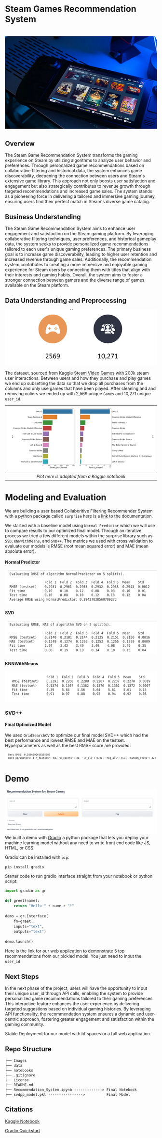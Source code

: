 
# Steam Games Recommendation System


# ![Alt text](Images/Steam_Game.PNG)


## Overview

The Steam Game Recommendation System transforms the gaming experience on Steam by utilizing algorithms to analyze user behavior and preferences. Through personalized game recommendations based on collaborative filtering and historical data, the system enhances game discoverability, deepening the connection between users and Steam's extensive game library. This approach not only boosts user satisfaction and engagement but also strategically contributes to revenue growth through targeted recommendations and increased game sales. The system stands as a pioneering force in delivering a tailored and immersive gaming journey, ensuring users find their perfect match in Steam's diverse game catalog.


## Business Understanding

The Steam Game Recommendation System aims to enhance user engagement and satisfaction on the Steam gaming platform. By leveraging collaborative filtering techniques, user preferences, and historical gameplay data, the system seeks to provide personalized game recommendations tailored to each user's unique gaming preferences. The primary business goal is to increase game discoverability, leading to higher user retention and increased revenue through game sales. Additionally, the recommendation system contributes to creating a more immersive and enjoyable gaming experience for Steam users by connecting them with titles that align with their interests and gaming habits. Overall, the system aims to foster a stronger connection between gamers and the diverse range of games available on the Steam platform.

## Data Understanding and Preprocessing
![Alt text](Images/Data_points.PNG)

The dataset, sourced from Kaggle [Steam Video Games](https://www.kaggle.com/datasets/tamber/steam-video-games/data) with 200k steam user interactions. Between users and how they purchase and play games we end up subsetting the data so that we drop all purchases from the columns and only use games that have been played. After cleaning and and removing ouliers we ended up with 2,569 unique `Games` and 10,271 unique `user_id`.





| ![Hours played](Images/EDA.PNG) |
| :--: |
| *Plot here is adopted from a Kaggle notebook* 

# Modeling and Evaluation
We are building a user based Collaboritive Filtering Recommender System with a python package called `surprise` here is a [link](https://surprise.readthedocs.io/en/stable/) to the documentation. 

We started with a baseline model using `Normal Predictor` which we will use to compare results to our optimized final model. Through an iterative process we tried a few different models within the surprise library such as `SVD`, `KNNWithMeans`, and `SVD++`. The metrics we used with cross validation to evaluate our models is RMSE (root mean squared error) and MAE (mean absolute error).



#### Normal Predictor 
![Alt text](Images/Normal_Predictor_Results.png)


#### SVD
![Alt text](Images/SVD_Results.png)

#### KNNWithMeans
![Alt text](Images/KNNWithMeans_Results.png)

### SVD++ 

#### Final Optimized Model

We used `GridSearchCV` to optimize our final model SVD++ which had the best performance and lowest RMSE and MAE on the testset. Hyperparameters as well as the best RMSE score are provided. 

![Alt text](Images/SDVpp_Results.png)


# Demo 
![Alt text](Images/demo.PNG)
We built a demo with [Gradio](https://www.gradio.app/) a python package that lets you deploy your machine learning model without any need to write front end code like JS, HTML, or CSS. 

Gradio can be installed with `pip`:

`pip install gradio`

Starter code to run gradio interface straight from your notebook or python script:

```python
import gradio as gr

def greet(name):
    return "Hello " + name + "!"

demo = gr.Interface(
    fn=greet, 
    inputs="text", 
    outputs="text")

demo.launch()
```



Here is the [link](https://2aee7fc06c1f03a3f1.gradio.live/) for our web application to demonstrate 5 top recommendations from our pickled model. You just need to input the `user_id`





## Next Steps

In the next phase of the project, users will have the opportunity to input their unique user_id through API calls, enabling the system to provide personalized game recommendations tailored to their gaming preferences. This interactive feature enhances the user experience by delivering targeted suggestions based on individual gaming histories. By leveraging API functionality, the recommendation system ensures a dynamic and user-centric approach, fostering greater engagement and satisfaction within the gaming community.

Stable Deployment for our model with hf spaces or a full web application.



## Repo Structure

```
├── Images
├── data
├── notebooks
├── .gitignore
├── License
├── README.md
├── Recommendation_System.ipynb -------------> Final Notebook
├── svdpp_model.pkl ---------------->          Final Model
```
## Citations

[Kaggle Notebook](https://www.kaggle.com/code/simonprevoteaux/steam-game-analysis/notebook)

[Gradio Quickstart](https://www.gradio.app/guides/quickstart)